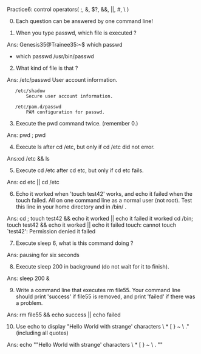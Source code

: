 Practice6: control operators( ;, &, $?, &&, ||, #, \ )

0. Each question can be answered by one command line!


1. When you type passwd, which file is executed ?

Ans: Genesis35@Trainee35:~$ which passwd
+ which passwd
/usr/bin/passwd


2. What kind of file is that ?

Ans: /etc/passwd
           User account information.

       /etc/shadow
           Secure user account information.

       /etc/pam.d/passwd
           PAM configuration for passwd.

 
3. Execute the pwd command twice. (remember 0.)

Ans: pwd ; pwd


4. Execute ls after cd /etc, but only if cd /etc did not error.

Ans:cd /etc && ls


5. Execute cd /etc after cd etc, but only if cd etc fails.

Ans: cd etc || cd /etc


6. Echo it worked when 'touch test42' works, and echo it failed when the touch failed. All on one command line as a normal user (not root). Test this line in your home directory and in /bin/ .

Ans: cd ; touch test42 && echo it worked || echo it failed
     it worked
     cd /bin; touch test42 && echo it worked || echo it failed
     touch: cannot touch `test42': Permission denied
     it failed
     

7. Execute sleep 6, what is this command doing ?

Ans: pausing for six seconds


8. Execute sleep 200 in background (do not wait for it to finish).

Ans: sleep 200 &


9. Write a command line that executes rm file55. Your command line should print 'success'
if file55 is removed, and print 'failed' if there was a problem.

Ans: rm file55 && echo success || echo failed


10. Use echo to display "Hello World with strange' characters \ * [ } ~ \\ ." (including all quotes)

Ans: echo \""Hello World with strange' characters \ * [ } ~ \\ . "\"
